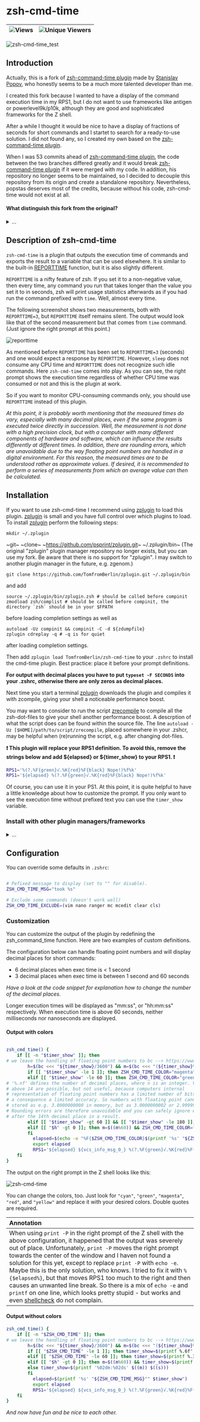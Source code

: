 # zsh-cmd-time

| ![Views](https://img.shields.io/endpoint?color=green&label=Views&logoColor=red&style=plastic&url=https%3A%2F%2Fhits.dwyl.com%2FTomfromBerlin%2Fzsh-cmd-time) | ![Unique Viewers](https://img.shields.io/endpoint?color=green&label=Unique%20Viewers&logoColor=pink&style=plastic&url=https%3A%2F%2Fhits.dwyl.com%2FTomfromBerlin%2Fzsh-cmd-time%3Fshow%3Dunique) |
|-|-|

![zsh-cmd-time_test](https://github.com/TomfromBerlin/zsh-cmd-time/assets/123265893/622a5f14-e2e0-40a1-9a6a-58a91d142d5c)

## Introduction

Actually, this is a fork of [zsh-command-time plugin](https://github.com/popstas/zsh-command-time) made by [Stanislav Popov](https://github.com/popstas), who honestly seems to be a much more talented developer than me.

I created this fork because I wanted to have a display of the command execution time in my RPS1, but I do not want to use frameworks like antigen or powerlevel9k/p10k, although they are good and sophisticated frameworks for the Z shell.

After a while I thought it would be nice to have a display of fractions of seconds for short commands and I startet to search for a ready-to-use solution. I did not found any, so I created my own based on the [zsh-command-time plugin](https://github.com/popstas/zsh-command-time).

When I was 53 commits ahead of [zsh-command-time plugin](https://github.com/popstas/zsh-command-time), the code between the two branches differed greatly and it would break [zsh-command-time plugin](https://github.com/popstas/zsh-command-time) if it were merged with my code. In addition, his repository no longer seems to be maintained, so I decided to decouple this repository from its origin and create a standalone repository. Nevertheless, popstas deserves most of the credits, because without his code, zsh-cmd-time would not exist at all.

#### What distinguish this fork from the original?

<details><summary>...</summary>
One is that the original is probably bash-compatible. Unfortunately, this is not possible with this repository without bloating the code. That is, this plugin runs only with the Z Shell without any problems.

The orignal plugin, on the other hand, only displays whole seconds. This fork __can__ display fractions of seconds. It's up to you whether you want that or not.

In addition, the original is somewhat easier to configure with regard to the color scheme and the output whether very short program execution times should be displayed.
</details>

## Description of zsh-cmd-time

`zsh-cmd-time` is a plugin that outputs the execution time of commands and exports the result to a variable that can be used elsewhere. It is similar to the built-in [REPORTTIME](http://zsh.sourceforge.net/Doc/Release/Parameters.html) function, but it is also slightly different.

`REPORTTIME` is a nifty feature of zsh. If you set it to a non-negative value, then every time, any command you run that takes longer than the value you set it to in seconds, zsh will print usage statistics afterwards as if you had run the command prefixed with `time`. Well, almost every time.

The following screenshot shows two measurements, both with `REPORTTIME=3`, but `REPORTTIME` itself remains silent. The output would look like that of the second measurement but that comes from `time` command. (Just ignore the right prompt at this point.)

![reporttime](https://user-images.githubusercontent.com/123265893/232536349-55ca37e6-7fdf-45dc-93bb-6a4cf9bcd14a.png)

As mentioned before `REPORTTIME` has been set to `REPORTTIME=3` (seconds) and one would expect a response by `REPORTTIME`. However, `sleep` does not consume any CPU time and `REPORTTIME` does not recognize such idle commands. Here `zsh-cmd-time` comes into play. As you can see, the right prompt shows the execution time regardless of whether CPU time was consumed or not and this is the plugin at work.

So if you want to monitor CPU-consuming commands only, you should use `REPORTTIME` instead of this plugin.

_At this point, it is probably worth mentioning that the measured times do vary, especially with many decimal places, even if the same program is executed twice directly in succession. Well, the measurement is not done with a high precision clock, but with a computer with many different components of hardware and software, which can influence the results differently at different times. In addition, there are rounding errors, which are unavoidable due to the way floating point numbers are handled in a digital environment. For this reason, the measured times are to be understood rather as approximate values. If desired, it is recommended to perform a series of measurements from which an average value can then be calculated._

## Installation

If you want to use zsh-cmd-time I recommend using [zplugin](/../../../../TomfromBerlin/zplugin) to load this plugin. [zplugin](/../../../../TomfromBerlin/zplugin) is small and you have full control over which plugins to load. To install [zplugin](/../../../../TomfromBerlin/zplugin) perform the following steps:

```
mkdir ~/.zplugin
```
~git~ ~clone~ ~https://github.com/psprint/zplugin.git~ ~/.zplugin/bin~ (The original "zplugin" plugin manager repository no longer exists, but you can use my fork. Be aware that there is no support for "zplugin". I may switch to another plugin manager in the future, e.g. zgenom.)

```
git clone https://github.com/TomfromBerlin/zplugin.git ~/.zplugin/bin
```
and add
```
source ~/.zplugin/bin/zplugin.zsh # should be called before compinit
zmodload zsh/complist # should be called before compinit, the directory `zsh` should be in your $FPATH
```
before loading completion settings as well as
```
autoload -Uz compinit && compinit -C -d ${zdumpfile}
zplugin cdreplay -q # -q is for quiet
```
after loading completion settings.

Then add `zplugin load TomfromBerlin/zsh-cmd-time` to your `.zshrc` to install the cmd-time plugin. Best practice: place it before your prompt definitions.

**For output with decimal places you have to put `typeset -F SECONDS` into your .zshrc, otherwise there are only zeros as decimal places.**

Next time you start a terminal [zplugin](/../../../../TomfromBerlin/zplugin) downloads the plugin and compiles it with zcompile, giving your shell a noticeable performance boost.

You may want to consider to run the script [zrecompile](/../../../../TomfromBerlin/mothers-little-helpers/blob/main/helpers/scripts/misc/zrecompile) to compile all the zsh-dot-files to give your shell another performance boost. A descrption of what the script does can be found within the source file. The line `autoload -Uz [$HOME]/path/to/script/zrecompile`, placed somewhere in your .zshcr, may be helpful when (re)running the script, e.g. after changing dot-files.

**❗ This plugin will replace your RPS1 definition. To avoid this, remove the strings below and add ${elapsed} or ${timer_show} to your RPS1. ❗**

```zsh
RPS1='%(?.%F{green}√.%K{red}%F{black} Nope!)%f%k'
RPS1='${elapsed} %(?.%F{green}√.%K{red}%F{black} Nope!)%f%k'
```

Of course, you can use it in your PS1. At this point, it is quite helpful to have a little knowledge about how to customize the prompt. If you only want to see the execution time without prefixed text you can use the `timer_show` variable.

### Install with other plugin managers/frameworks
<details><summary>...</summary>

#### Install with [antigen](/../../../../zsh-users/antigen)

```zsh
antigen bundle TomfromBerlin/zsh-cmd-time
```

#### Install for [oh my zsh](/../../../../ohmyzsh/ohmyzsh)

Download:

```zsh
git clone https://github.com/TomfromBerlin/zsh-cmd-time.git ~/.oh-my-zsh/custom/plugins/cmd-time
```

And add `cmd-time` to `plugins` in `.zshrc`.

#### Usage with [powerlevel9k](/../../../../bhilburn/powerlevel9k) theme

❗ **To make it short: Do not use this plugin with powerlevel9k/p10k** ❗ 

powerlevel9k as of v0.6.0 has a [native segment of command_execution_time](/../../../../bhilburn/powerlevel9k#command_execution_time), so you can easily add it to your prompt:

`POWERLEVEL9K_RIGHT_PROMPT_ELEMENTS=(status background_jobs vcs command_execution_time time)`

</details>

## Configuration

You can override some defaults in `.zshrc`:

```zsh

# Pefixed message to display (set to "" for disable).
ZSH_CMD_TIME_MSG="took %s"

# Exclude some commands (doesn't work well)
ZSH_CMD_TIME_EXCLUDE=(vim nano ranger mc mcedit clear cls)

```

### Customization

You can customize the output of the plugin by redefining the zsh_command_time function. Here are two examples of custom definitions.

The configuration below can handle floating point numbers and will display decimal places for short commands:

- 6 decimal places when exec time is < 1 second
- 3 decimal places when exec time is between 1 second and 60 seconds

_Have a look at the code snippet for explanation how to change the number of the decimal places._

Longer execution times will be displayed as "mm:ss", or "hh:mm:ss" respectively. When execution time is above 60 seconds, neither milliseconds nor nanoseconds are displayed.

#### Output with colors

```zsh

zsh_cmd_time() {
    if [[ -n "$timer_show" ]]; then
# we leave the handling of floating point numbers to bc --> https://www.gnu.org/software/bc/manual/html_mono/bc.html
        h=$(bc <<< "${timer_show}/3600") && m=$(bc <<< "(${timer_show}%3600)/60") && s=$(bc <<< "${timer_show}%60")
        if [[ "$timer_show" -le 1 ]]; then ZSH_CMD_TIME_COLOR="magenta" && timer_show=$(printf '%.6f'" sec" "$timer_show")
        elif [[ "$timer_show" -le 60 ]]; then ZSH_CMD_TIME_COLOR="green" && timer_show=$(printf '%.3f'" sec" "$timer_show")
# '%.nf' defines the number of decimal places, where n is an integer. Values
# above 14 are possible, but not useful, because computers internal
# representation of floating point numbers has a limited number of bits and as
# a consequence a limited accuracy. So numbers with floating point cannot be
# stored as e.g. 3.0000000000 in memory, but as 3.0000000002 or 2.9999999998.
# Rounding errors are therefore unavoidable and you can safely ignore everything
# after the 14th decimal place in a result.
        elif [[ "$timer_show" -gt 60 ]] && [[ "$timer_show" -le 180 ]]; then ZSH_CMD_TIME_COLOR="cyan" && timer_show=$(printf '%02dm:%02ds' $((m)) $((s)))
        elif [[ "$h" -gt 0 ]]; then m=$((m%60)) && ZSH_CMD_TIME_COLOR="red" && timer_show=$(printf '%02dh:%02dm:%02ds' $((h)) $((m)) $((s))); else ZSH_CMD_TIME_COLOR="yellow" && timer_show=$(printf '%02dm:%02ds' $((m)) $((s)))
        fi
          elapsed=$(echo -e "%F{$ZSH_CMD_TIME_COLOR}$(printf '%s' "${ZSH_CMD_TIME_MSG}"" $timer_show")%f")
          export elapsed
          RPS1='${elapsed} ${vcs_info_msg_0_} %(?.%F{green}√.%K{red}%F{black} Nope!)%f%k'
    fi
}

```

The output on the right prompt in the Z shell looks like this:

![zsh-cmd-time](https://user-images.githubusercontent.com/123265893/232322193-3d9ad194-1d30-4415-83b5-29c4093c7fae.png)

You can change the colors, too. Just look for `"cyan"`, `"green"`, `"magenta"`, `"red"`, and `"yellow"` and replace it with your desired colors. Double quotes are required.

| Annotation |
|:-|
| When using `print -P` in the right prompt of the Z shell with the above configuration, it happened that the output was severely out of place. Unfortunately, `print -P` moves the right prompt towards the center of the window and I haven not found a solution for this yet, except to replace `print -P` with `echo -e`. Maybe this is the only solution, who knows. I tried to fix it with `%{$elapsed%}`, but that moves RPS1 too much to the right and then causes an unwanted line break. So there is a mix of `echo -e` and `printf` on one line, which looks pretty stupid - but works and even [shellcheck](https://www.shellcheck.net/) do not complain. |

#### Output without colors

```zsh
zsh_cmd_time() {
    if [[ -n "$ZSH_CMD_TIME" ]]; then
# we leave the handling of floating point numbers to bc --> https://www.gnu.org/software/bc/manual/html_mono/bc.html
        h=$(bc <<< "${timer_show}/3600") && m=$(bc <<< "(${timer_show}%3600)/60") && s=$(bc <<< "${timer_show}%60")
        if [[ "$ZSH_CMD_TIME" -le 1 ]]; then timer_show=$(printf %.6f" sec" "$ZSH_CMD_TIME")
        elif [[ "$ZSH_CMD_TIME" -le 60 ]]; then timer_show=$(printf %.3f" sec" "$ZSH_CMD_TIME")  # for explanation of "%.nf" see configuration example above
        elif [[ "$h" -gt 0 ]]; then m=$((m%60)) && timer_show=$(printf '%dh:%02dm:%02ds' $((h)) $((m)) $((s)))
        else timer_show=$(printf '%02dm:%02ds' $((m)) $((s)))
        fi
          elapsed=$(printf '%s' "${ZSH_CMD_TIME_MSG}"" $timer_show")
          export elapsed
          RPS1='${elapsed} ${vcs_info_msg_0_} %(?.%F{green}√.%K{red}%F{black} Nope!)%f%k'
    fi
}
```

_And now have fun and be nice to each other._
